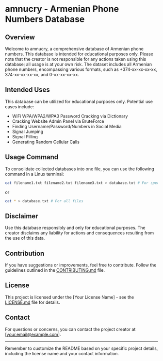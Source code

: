 # amnucry - Armenian Phone Numbers Database

## Overview

Welcome to amnucry, a comprehensive database of Armenian phone numbers. This database is intended for educational purposes only. Please note that the creator is not responsible for any actions taken using this database; all usage is at your own risk. The dataset includes all Armenian phone numbers, encompassing various formats, such as +374-xx-xx-xx-xx, 374-xx-xx-xx-xx, and 0-xx-xx-xx-xx.

## Intended Uses

This database can be utilized for educational purposes only. Potential use cases include:

- WiFi WPA/WPA2/WPA3 Password Cracking via Dictionary
- Cracking Website Admin Panel via BruteForce
- Finding Username/Password/Numbers in Social Media
- Signal Jumping
- Signal Pilling
- Generating Random Cellular Calls

## Usage Command

To consolidate collected databases into one file, you can use the following command in a Linux terminal:

```bash
cat filename1.txt filename2.txt filename3.txt > database.txt # For specific files
```

or 

```bash
cat * > database.txt # For all files
```

## Disclaimer

Use this database responsibly and only for educational purposes. The creator disclaims any liability for actions and consequences resulting from the use of this data.

## Contribution

If you have suggestions or improvements, feel free to contribute. Follow the guidelines outlined in the [CONTRIBUTING.md](CONTRIBUTING.md) file.

## License

This project is licensed under the [Your License Name] - see the [LICENSE.md](LICENSE.md) file for details.

## Contact

For questions or concerns, you can contact the project creator at [your.email@example.com].

---

Remember to customize the README based on your specific project details, including the license name and your contact information.
